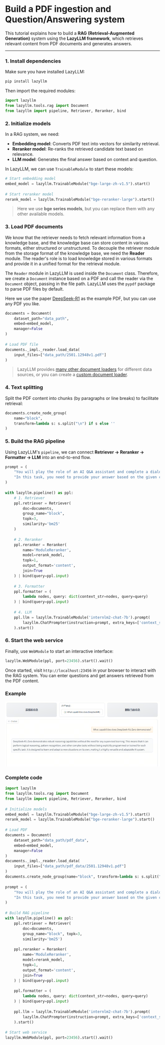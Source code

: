 # Build a PDF ingestion and Question/Answering system

This tutorial explains how to build a **RAG (Retrieval-Augmented Generation)** system using the **LazyLLM framework**, which retrieves relevant content from PDF documents and generates answers.

------

### 1. Install dependencies

Make sure you have installed LazyLLM:

```bash
pip install lazyllm
```

Then import the required modules:

```python
import lazyllm
from lazyllm.tools.rag import Document
from lazyllm import pipeline, Retriever, Reranker, bind
```

### 2. Initialize models

In a RAG system, we need:

- **Embedding model**: Converts PDF text into vectors for similarity retrieval.
- **Reranker model**: Re-ranks the retrieved candidate text based on relevance.
- **LLM model**: Generates the final answer based on context and question.

In LazyLLM, we can use `TrainableModule` to start these models:

```python
# Start embedding model
embed_model = lazyllm.TrainableModule("bge-large-zh-v1.5").start()

# Start reranker model
rerank_model = lazyllm.TrainableModule("bge-reranker-large").start()
```

> Here we use **bge series models**, but you can replace them with any other available models.

### 3. Load PDF documents

We know that the retriever needs to fetch relevant information from a knowledge base, and the knowledge base can store content in various formats, either structured or unstructured. To decouple the retriever module from the storage format of the knowledge base, we need the **Reader** module. The reader's role is to load knowledge stored in various formats and provide it in a unified format for the retrieval module.

The `Reader` module in LazyLLM is used inside the `Document` class. Therefore, we create a `Document` instance based on a PDF and call the reader via the `Document` object, passing in the file path. LazyLLM uses the `pypdf` package to parse PDF files by default.

Here we use the paper [DeepSeek-R1](https://arxiv.org/pdf/2501.12948) as the example PDF, but you can use any PDF you like.

```python
documents = Document(
    dataset_path="data_path",
    embed=embed_model,
    manager=False
)

# Load PDF file
documents._impl._reader.load_data(
    input_files=["data_path/2501.12948v1.pdf"]
)
```

> LazyLLM provides [many other document loaders](https://docs.lazyllm.ai/zh-cn/latest/API%20Reference/tools/#lazyllm.tools.rag.readers) for different data sources, or you can create a [custom document loader](https://docs.lazyllm.ai/zh-cn/latest/Tutorial/5/).

### 4. Text splitting

Split the PDF content into chunks (by paragraphs or line breaks) to facilitate retrieval:

```python
documents.create_node_group(
    name="block",
    transform=lambda s: s.split("\n") if s else ''
)
```

### 5. Build the RAG pipeline

Using LazyLLM's `pipeline`, we can connect **Retriever → Reranker → Formatter → LLM** into an end-to-end flow.

```python
prompt = (
    "You will play the role of an AI Q&A assistant and complete a dialogue task. "
    "In this task, you need to provide your answer based on the given context and question."
)

with lazyllm.pipeline() as ppl:
    # 1. Retriever
    ppl.retriever = Retriever(
        doc=documents,
        group_name="block",
        topk=3,
        similarity='bm25'
    )

    # 2. Reranker
    ppl.reranker = Reranker(
        name='ModuleReranker',
        model=rerank_model,
        topk=1,
        output_format='content',
        join=True
    ) | bind(query=ppl.input)

    # 3. Formatter
    ppl.formatter = (
        lambda nodes, query: dict(context_str=nodes, query=query)
    ) | bind(query=ppl.input)

    # 4. LLM
    ppl.llm = lazyllm.TrainableModule('internlm2-chat-7b').prompt(
        lazyllm.ChatPrompter(instruction=prompt, extra_keys=['context_str'])
    ).start()
```

### 6. Start the web service

Finally, use `WebModule` to start an interactive interface:

```python
lazyllm.WebModule(ppl, port=23456).start().wait()
```

Once started, visit `http://localhost:23456` in your browser to interact with the RAG system. You can enter questions and get answers retrieved from the PDF content.

### Example

![rag-demo](../../assets/rag_pdf_qa_1.png)


### Complete code

```python
import lazyllm
from lazyllm.tools.rag import Document
from lazyllm import pipeline, Retriever, Reranker, bind

# Initialize models
embed_model = lazyllm.TrainableModule("bge-large-zh-v1.5").start()
rerank_model = lazyllm.TrainableModule("bge-reranker-large").start()

# Load PDF
documents = Document(
    dataset_path="data_path/pdf_data",
    embed=embed_model,
    manager=False
)
documents._impl._reader.load_data(
    input_files=["data_path/pdf_data/2501.12948v1.pdf"]
)
documents.create_node_group(name="block", transform=lambda s: s.split("\n") if s else '')

prompt = (
    "You will play the role of an AI Q&A assistant and complete a dialogue task. "
    "In this task, you need to provide your answer based on the given context and question."
)

# Build RAG pipeline
with lazyllm.pipeline() as ppl:
    ppl.retriever = Retriever(
        doc=documents, 
        group_name="block", topk=3,
        similarity='bm25')
    
    ppl.reranker = Reranker(
        name='ModuleReranker',
        model=rerank_model,
        topk=1,
        output_format='content',
        join=True
    ) | bind(query=ppl.input)

    ppl.formatter = (
        lambda nodes, query: dict(context_str=nodes, query=query)
    ) | bind(query=ppl.input)

    ppl.llm = lazyllm.TrainableModule('internlm2-chat-7b').prompt(
        lazyllm.ChatPrompter(instruction=prompt, extra_keys=['context_str'])
    ).start()

# Start web service
lazyllm.WebModule(ppl, port=23456).start().wait()
```
